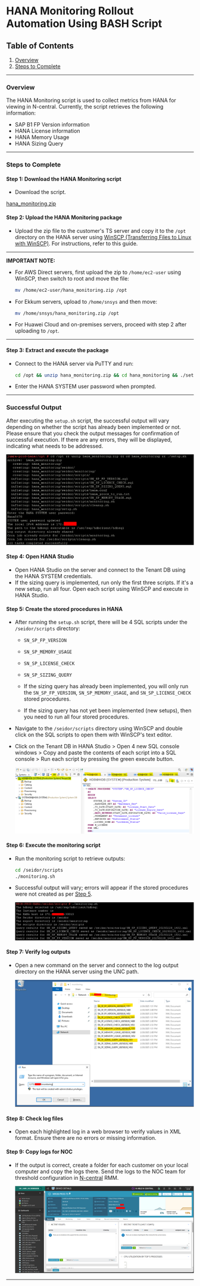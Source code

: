 # HANA Monitoring Rollout Automation Using BASH Script

## Table of Contents

1. [Overview](#overview)
2. [Steps to Complete](#steps-to-complete)

---

### Overview

The HANA Monitoring script is used to collect metrics from HANA for viewing in N-central. Currently, the script retrieves the following information:

- SAP B1 FP Version information
- HANA License information
- HANA Memory Usage
- HANA Sizing Query

---

### Steps to Complete

#### Step 1: Download the HANA Monitoring script

- Download the script.

[hana_monitoring.zip](https://github.com/JThomas404/SAP-HANA-Professional-Portfolio/blob/main/your-folder-path/hana_monitoring.zip)

#### Step 2: Upload the HANA Monitoring package

- Upload the zip file to the customer's TS server and copy it to the `/opt` directory on the HANA server using [WinSCP (Transferring Files to Linux with WinSCP)](WinSCP%20(Transferring%20Files%20to%20Linux%20with%20WinSCP).md). For instructions, refer to this guide.

---

**IMPORTANT NOTE:**

- For AWS Direct servers, first upload the zip to `/home/ec2-user` using WinSCP, then switch to root and move the file:

    ```bash
    mv /home/ec2-user/hana_monitoring.zip /opt
    ```

- For Ekkum servers, upload to `/home/snsys` and then move:

    ```bash
    mv /home/snsys/hana_monitoring.zip /opt
    ```

- For Huawei Cloud and on-premises servers, proceed with step 2 after uploading to `/opt`.

---

#### Step 3: Extract and execute the package

- Connect to the HANA server via PuTTY and run:

    ```bash
    cd /opt && unzip hana_monitoring.zip && cd hana_monitoring && ./setup.sh
    ```

- Enter the HANA SYSTEM user password when prompted.

---

### Successful Output

After executing the `setup.sh` script, the successful output will vary depending on whether the script has already been implemented or not. Please ensure that you check the output messages for confirmation of successful execution. If there are any errors, they will be displayed, indicating what needs to be addressed.

![successful-output](https://github.com/JThomas404/SAP-HANA-Professional-Portfolio/blob/main/images/successful-output.png)

#### Step 4: Open HANA Studio

- Open HANA Studio on the server and connect to the Tenant DB using the HANA SYSTEM credentials.
- If the sizing query is implemented, run only the first three scripts. If it's a new setup, run all four. Open each script using WinSCP and execute in HANA Studio.

#### Step 5: Create the stored procedures in HANA

- After running the `setup.sh` script, there will be 4 SQL scripts under the `/seidor/scripts` directory: 
    - `SN_SP_FP_VERSION`
    - `SN_SP_MEMORY_USAGE`
    - `SN_SP_LICENSE_CHECK`
    - `SN_SP_SIZING_QUERY`

    - If the sizing query has already been implemented, you will only run the `SN_SP_FP_VERSION`, `SN_SP_MEMORY_USAGE`, and `SN_SP_LICENSE_CHECK` stored procedures.
    - If the sizing query has not yet been implemented (new setups), then you need to run all four stored procedures.

- Navigate to the `/seidor/scripts` directory using WinSCP and double click on the SQL scripts to open them with WinSCP's text editor.
- Click on the Tenant DB in HANA Studio > Open 4 new SQL console windows > Copy and paste the contents of each script into a SQL console > Run each script by pressing the green execute button.
  
  ![sql-console](https://github.com/JThomas404/SAP-HANA-Professional-Portfolio/blob/main/images/sql-console.png)

#### Step 6: Execute the monitoring script

- Run the monitoring script to retrieve outputs:

    ```bash
    cd /seidor/scripts
    ./monitoring.sh
    ```

- Successful output will vary; errors will appear if the stored procedures were not created as per [Step 5](#step-5-create-the-stored-procedures-in-hana).

    ![monitoring-script-output](https://github.com/JThomas404/SAP-HANA-Professional-Portfolio/blob/main/images/monitoring-script-output.png)

#### Step 7: Verify log outputs

- Open a new command on the server and connect to the log output directory on the HANA server using the UNC path.

    ![log-output-directory](https://github.com/JThomas404/SAP-HANA-Professional-Portfolio/blob/main/images/log-output-directory.png)

#### Step 8: Check log files

- Open each highlighted log in a web browser to verify values in XML format. Ensure there are no errors or missing information.

#### Step 9: Copy logs for NOC

- If the output is correct, create a folder for each customer on your local computer and copy the logs there. Send the logs to the NOC team for threshold configuration in [N-central](https://www.bing.com/aclk?ld=e8qnjPCUdXUCcguHhsnjspPDVUCUxYY4nUQP6MQc2zp6FQt8hdT3dCexea1OZpmu_Tx6Ns6CAMYJmMsGAoOy17jUm_vtCcWBt5pvvYY-26COjRWsKhiwAK7q6QCrdXwS0wLBEpa82qwoC-0PZjgnQ6N43CR1uBQqDSSos4JgKa7R-3t2lneNYK_LL02aAYepA1vndhwg&u=aHR0cHMlM2ElMmYlMmZ3d3cubi1hYmxlLmNvbSUyZmxwJTJmbi1jZW50cmFsLXRyaWFsJTNmdXRtX21lZGl1bSUzZGNwYyUyNnV0bV9zb3VyY2UlM2RiaW5nLWJyYW5kJTI2dXRtX2NhbXBhaWduJTNkcm0tZ2xibC1sdC1kZ2QtYmluZ19icmFuZC0yMDIxLTAxLTAxJTI2dXRtX3Rlcm0lM2RuY2VudHJhbF9rd2QtNzE5NTAxMDg2MDAxOTklM2FhdWQtODExMjk0ODU1JTNhbG9jLTE2OF9lXyUyNnV0bV9jb250ZW50JTNkb181ODA0MDc5ODFfMTE1MTE5MDQzNzU2NDM0OSUyNmdjbGlkJTNkMzg1YzEwNjc5ZjYzMTNiMzgxYzQ3NzhiZTgxYzRhNzUlMjZnY2xzcmMlM2QzcC5kcyUyNm1zY2xraWQlM2QzODVjMTA2NzlmNjMxM2IzODFjNDc3OGJlODFjNGE3NQ&rlid=385c10679f6313b381c4778be81c4a75&ntb=1) RMM.

    ![copy-logs-noc](https://github.com/JThomas404/SAP-HANA-Professional-Portfolio/blob/main/images/copy-logs-noc.png)

---